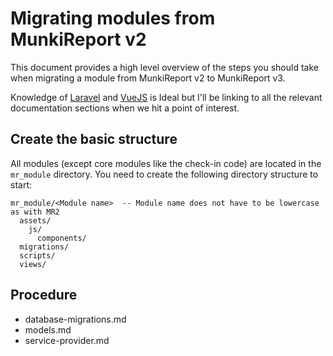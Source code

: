 # Migrating modules from MunkiReport v2

This document provides a high level overview of the steps you should take when migrating a module from MunkiReport v2
to MunkiReport v3.

Knowledge of [Laravel](https://laravel.com) and [VueJS](https://vuejs.org) is Ideal but I'll be linking to all the 
relevant documentation sections when we hit a point of interest.

## Create the basic structure

All modules (except core modules like the check-in code) are located in the `mr_module` directory.
You need to create the following directory structure to start:

    mr_module/<Module name>  -- Module name does not have to be lowercase as with MR2
      assets/
        js/
          components/
      migrations/
      scripts/
      views/
      

## Procedure

- database-migrations.md
- models.md
- service-provider.md





